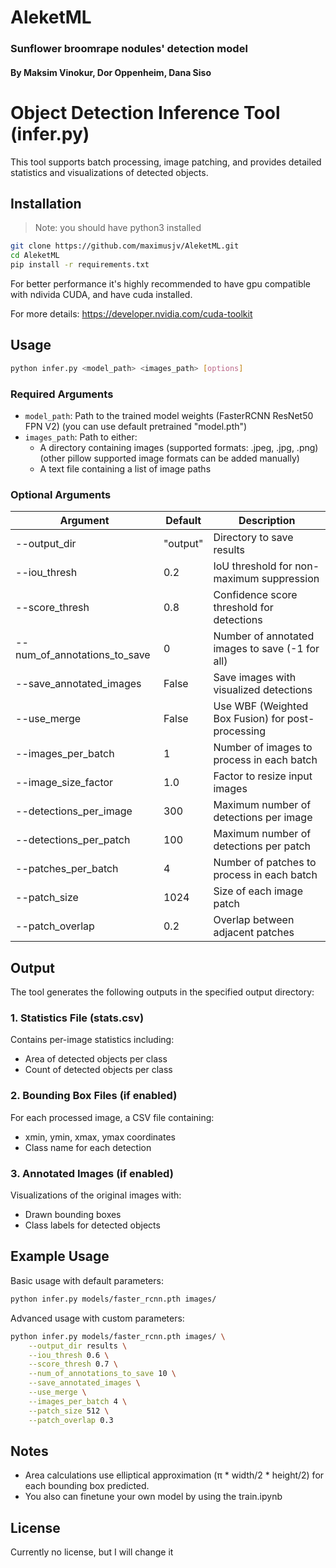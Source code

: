 # AleketML
### Sunflower broomrape nodules' detection model
#### By Maksim Vinokur, Dor Oppenheim, Dana Siso

# Object Detection Inference Tool (infer.py)
This tool supports batch processing, image patching, and provides detailed statistics and visualizations of detected objects.

## Installation

>Note: you should have python3 installed

```bash
git clone https://github.com/maximusjv/AleketML.git
cd AleketML
pip install -r requirements.txt
```

For better performance it's highly recommended to have gpu compatible with ndivida CUDA, and have cuda installed.

For more details: https://developer.nvidia.com/cuda-toolkit

## Usage

```bash
python infer.py <model_path> <images_path> [options]
```

### Required Arguments

- `model_path`: Path to the trained model weights (FasterRCNN ResNet50 FPN V2) (you can use default pretrained "model.pth")
- `images_path`: Path to either:
  - A directory containing images (supported formats: .jpeg, .jpg, .png) (other pillow supported image formats can be added manually)
  - A text file containing a list of image paths

### Optional Arguments

| Argument | Default | Description |
|----------|---------|-------------|
| --output_dir | "output" | Directory to save results |
| --iou_thresh | 0.2 | IoU threshold for non-maximum suppression |
| --score_thresh | 0.8 | Confidence score threshold for detections |
| --num_of_annotations_to_save | 0 | Number of annotated images to save (-1 for all) |
| --save_annotated_images | False | Save images with visualized detections |
| --use_merge | False | Use WBF (Weighted Box Fusion) for post-processing |
| --images_per_batch | 1 | Number of images to process in each batch |
| --image_size_factor | 1.0 | Factor to resize input images |
| --detections_per_image | 300 | Maximum number of detections per image |
| --detections_per_patch | 100 | Maximum number of detections per patch |
| --patches_per_batch | 4 | Number of patches to process in each batch |
| --patch_size | 1024 | Size of each image patch |
| --patch_overlap | 0.2 | Overlap between adjacent patches |

## Output

The tool generates the following outputs in the specified output directory:

### 1. Statistics File (stats.csv)
Contains per-image statistics including:
- Area of detected objects per class
- Count of detected objects per class

### 2. Bounding Box Files (if enabled)
For each processed image, a CSV file containing:
- xmin, ymin, xmax, ymax coordinates
- Class name for each detection

### 3. Annotated Images (if enabled)
Visualizations of the original images with:
- Drawn bounding boxes
- Class labels for detected objects

## Example Usage

Basic usage with default parameters:
```bash
python infer.py models/faster_rcnn.pth images/
```

Advanced usage with custom parameters:
```bash
python infer.py models/faster_rcnn.pth images/ \
    --output_dir results \
    --iou_thresh 0.6 \
    --score_thresh 0.7 \
    --num_of_annotations_to_save 10 \
    --save_annotated_images \
    --use_merge \
    --images_per_batch 4 \
    --patch_size 512 \
    --patch_overlap 0.3
```

## Notes

- Area calculations use elliptical approximation (π * width/2 * height/2) for each bounding box predicted.
- You also can finetune your own model by using the train.ipynb

## License
Currently no license, but I will change it